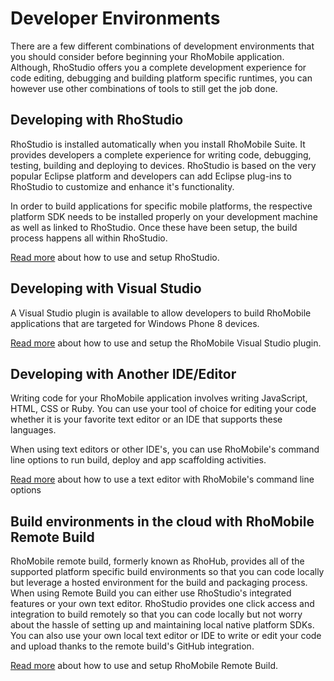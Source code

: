 # Developer Environments

There are a few different combinations of development environments that you should consider before beginning your RhoMobile application. Although, RhoStudio offers you a complete development experience for code editing, debugging and building platform specific runtimes, you can however use other combinations of tools to still get the job done.

## Developing with RhoStudio
RhoStudio is installed automatically when you install RhoMobile Suite. It provides developers a complete experience for writing code, debugging, testing, building and deploying to devices. RhoStudio is based on the very popular Eclipse platform and developers can add Eclipse plug-ins to RhoStudio to customize and enhance it's functionality.

In order to build applications for specific mobile platforms, the respective platform SDK needs to be installed properly on your development machine as well as linked to RhoStudio. Once these have been setup, the build process happens all within RhoStudio.

[Read more](rhomobile-install) about how to use and setup RhoStudio.

## Developing with Visual Studio
A Visual Studio plugin is available to allow developers to build RhoMobile applications that are targeted for Windows Phone 8 devices. 

[Read more](visualstudio) about how to use and setup the RhoMobile Visual Studio plugin.

## Developing with Another IDE/Editor
Writing code for your RhoMobile application involves writing JavaScript, HTML, CSS or Ruby. You can use your tool of choice for editing your code whether it is your favorite text editor or an IDE that supports these languages. 

When using text editors or other IDE's, you can use RhoMobile's command line options to run build, deploy and app scaffolding activities.

[Read more](nonrhostudio) about how to use a text editor with RhoMobile's command line options

## Build environments in the cloud with RhoMobile Remote Build
RhoMobile remote build, formerly known as RhoHub, provides all of the supported platform specific build environments so that you can code locally but leverage a hosted environment for the build and packaging process. When using Remote Build you can either use RhoStudio's integrated features or your own text editor. RhoStudio provides one click access and integration to build remotely so that you can code locally but not worry about the hassle of setting up and maintaining local native platform SDKs. You can also use your own local text editor or IDE to write or edit your code and upload thanks to the remote build's GitHub integration.

[Read more](../../hosted/guide/remote-build-tutorial) about how to use and setup RhoMobile Remote Build.